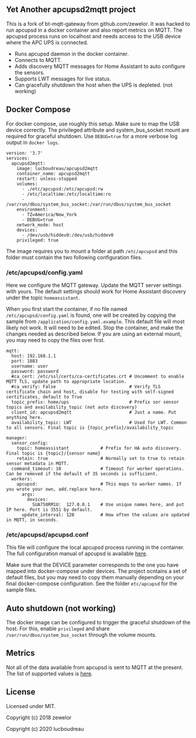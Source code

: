 
## Yet Another apcupsd2mqtt project

This is a fork of bt-mqtt-gateway from github.com/zewelor. It was hacked to run apcupsd in a docker container and also report metrics on MQTT. The apcupsd process runs on localhost and needs access to the USB device where the APC UPS is connected.

* Runs apcupsd daemon in the docker container.
* Connects to MQTT.
* Adds discovery MQTT messages for Home Assistant to auto configure the sensors.
* Supports LWT messages for live status.
* Can gracefully shutdown the host when the UPS is depleted. (not working)

## Docker Compose

For docker compose, use roughly this setup. Make sure to map the USB device correctly. The privileged attribute and system_bus_socket mount are required for graceful shutdown. Use ``DEBUG=true`` for a more verbose log output in ``docker logs``.

```
version: '3.7'
services:
  apcupsd2mqtt:
    image: lucboudreau/apcupsd2mqtt
    container_name: apcupsd2mqtt
    restart: unless-stopped
    volumes:
      - ./etc/apcupsd:/etc/apcupsd:rw
      - /etc/localtime:/etc/localtime:ro
      - /var/run/dbus/system_bus_socket:/var/run/dbus/system_bus_socket
    environment:
      - TZ=America/New_York
      - DEBUG=true
    network_mode: host
    devices:
      - /dev/usb/hiddev0:/dev/usb/hiddev0
    privileged: true
```

The image requires you to mount a folder at path ``/etc/apcupsd`` and this folder must contain the two following configuration files.

### /etc/apcupsd/config.yaml

Here we configure the MQTT gateway. Update the MQTT server settings with yours. The default settings should work for Home Assistant discovery under the topic ``homeassistant``.

When you first start the container, if no file named ``/etc/apcupsd/config.yaml`` is found, one will be created by copying the sample from ``/application/config.yaml.example``. This default file will most likely not work. It will need to be edited. Stop the container, and make the changes needed as described below. If you are using an external mount, you may need to copy the files over first.

```
mqtt:
  host: 192.168.1.1
  port: 1883
  username: user
  password: password
  #ca_cert: /etc/ssl/certs/ca-certificates.crt # Uncomment to enable MQTT TLS, update path to appropriate location.
  #ca_verify: False                            # Verify TLS certificate chain and host, disable for testing with self-signed certificates, default to True
  topic_prefix: home/ups                       # Prefix sor sensor topics and availability_topic (not auto discovery)
  client_id: apcupsd2mqtt                      # Just a name. Put anything here.
  availability_topic: LWT                      # Used for LWT. Common to all sensors. Final topic is {topic_prefix}/availability_topic

manager:
  sensor_config:
    topic: homeassistant            # Prefix for HA auto discovery. Final topic is {topic}/{sensor name}
    retain: true                    # Normally set to true to retain sensor metadata in MQTT.
  command_timeout: 10               # Timeout for worker operations. Can be removed if the default of 35 seconds is sufficient.
  workers:
    apcupsd:                        # This maps to worker names. If you wrote your own, add.replace here.
      args:
        devices:
          SUA750RM1U:  127.0.0.1    # Use unique names here, and put IP here. Port is 3551 by default.
      update_interval: 120          # How often the values are updated in MQTT, in seconds.
```

### /etc/apcupsd/apcupsd.conf

This file will configure the local apcupsd process running in the container. The full configuration manual of apcupsd is available [here](http://www.apcupsd.org/manual/).

Make sure that the DEVICE parameter corresponds to the one you have mapped into docker-compose under devices. The project ocntains a set of default files, but you may need to copy them manually depending on your final docker-compose configuration. See the folder ``etc/apcupsd`` for the sample files.


## Auto shutdown (not working)

The docker image can be configured to trigger the graceful shutdown of the host. For this, enable ``privileged`` and share ``/var/run/dbus/system_bus_socket`` through the volume mounts.


## Metrics

Not all of the data available from apcupsd is sent to MQTT at the present. The list of supported values is [here](https://github.com/lucboudreau/apcupsd2mqtt/blob/main/application/workers/apcupsd.py#L11).

## License

Licensed under MIT.

Copyright (c) 2018 zewelor

Copyright (c) 2020 lucboudreau
